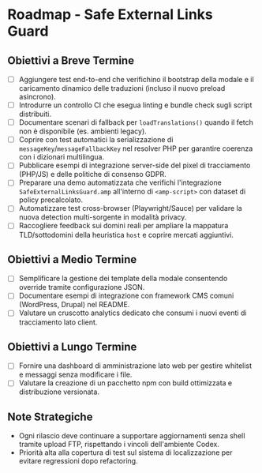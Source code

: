 # Roadmap - Safe External Links Guard

## Obiettivi a Breve Termine
- [ ] Aggiungere test end-to-end che verifichino il bootstrap della modale e il caricamento dinamico delle traduzioni (incluso il nuovo preload asincrono).
- [ ] Introdurre un controllo CI che esegua linting e bundle check sugli script distribuiti.
- [ ] Documentare scenari di fallback per `loadTranslations()` quando il fetch non è disponibile (es. ambienti legacy).
- [ ] Coprire con test automatici la serializzazione di `messageKey`/`messageFallbackKey` nel resolver PHP per garantire coerenza con i dizionari multilingua.
- [ ] Pubblicare esempi di integrazione server-side del pixel di tracciamento (PHP/JS) e delle politiche di consenso GDPR.
- [ ] Preparare una demo automatizzata che verifichi l'integrazione `SafeExternalLinksGuard.amp` all'interno di `<amp-script>` con dataset di policy precalcolato.
- [ ] Automatizzare test cross-browser (Playwright/Sauce) per validare la nuova detection multi-sorgente in modalità privacy.
- [ ] Raccogliere feedback sui domini reali per ampliare la mappatura TLD/sottodomini della heuristica `host` e coprire mercati aggiuntivi.

## Obiettivi a Medio Termine
- [ ] Semplificare la gestione dei template della modale consentendo override tramite configurazione JSON.
- [ ] Documentare esempi di integrazione con framework CMS comuni (WordPress, Drupal) nel README.
- [ ] Valutare un cruscotto analytics dedicato che consumi i nuovi eventi di tracciamento lato client.

## Obiettivi a Lungo Termine
- [ ] Fornire una dashboard di amministrazione lato web per gestire whitelist e messaggi senza modificare i file.
- [ ] Valutare la creazione di un pacchetto npm con build ottimizzata e distribuzione versionata.

## Note Strategiche
- Ogni rilascio deve continuare a supportare aggiornamenti senza shell tramite upload FTP, rispettando i vincoli dell'ambiente Codex.
- Priorità alta alla copertura di test sul sistema di localizzazione per evitare regressioni dopo refactoring.
